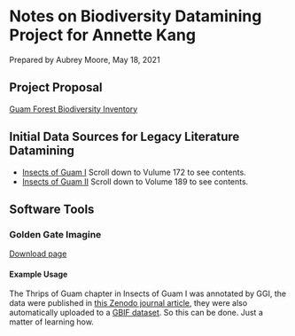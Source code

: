 # Notes on Biodiversity Datamining Project for Annette Kang

Prepared by Aubrey Moore, May 18, 2021

## Project Proposal

[Guam Forest Biodiversity Inventory](https://github.com/aubreymoore/Miscellaneous-Docs-for-CFES2018/raw/master/ms_proposal_2018.pdf)

## Initial Data Sources for Legacy Literature Datamining 

* [Insects of Guam I](http://hbs.bishopmuseum.org/pubs-online/bpbm-bulletins.html) Scroll down to Vulume 172 to see contents.
* [Insects of Guam II](http://hbs.bishopmuseum.org/pubs-online/bpbm-bulletins.html) Scroll down to Volume 189 to see contents.
 
## Software Tools

### Golden Gate Imagine

[Download page](http://plazi.org/resources/treatmentbank/goldengate-editor/)

#### Example Usage

The Thrips of Guam chapter in Insects of Guam I was annotated by GGI, the data were published in [this Zenodo journal article](https://zenodo.org/record/3634035#.YKNHgiYRXS8), they were also automatically uploaded to a [GBIF dataset](https://www.gbif.org/dataset/9c8d5683-76c1-4938-aede-b7ad5391b6b2). So this can be done. Just a matter of learning how.
